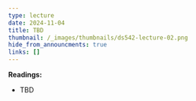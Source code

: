 ```yaml
---
type: lecture
date: 2024-11-04
title: TBD
thumbnail: /_images/thumbnails/ds542-lecture-02.png
hide_from_announcments: true
links: []
---
```

**Readings:**
- TBD

